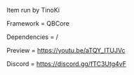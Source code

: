 Item run by TinoKi

Framework = QBCore

Dependencies = /

Preview = https://youtu.be/aTQY_ITUJVc

Discord = https://discord.gg/fTC3Utg4vF
